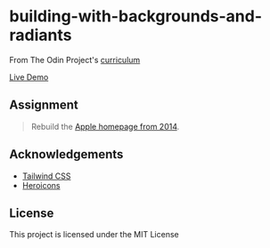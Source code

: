 # building-with-backgrounds-and-radiants

From The Odin Project's [curriculum](https://www.theodinproject.com/paths/full-stack-javascript/courses/html-and-css/lessons/backgrounds-and-gradients)

[Live Demo](https://atlas-1510.github.io/building-with-backgrounds-and-radiants/)

## Assignment

> Rebuild the [Apple homepage from 2014](https://web.archive.org/web/20140301004610/http://www.apple.com/).

## Acknowledgements

- [Tailwind CSS](https://tailwindcss.com)
- [Heroicons](https://heroicons.com)

## License

This project is licensed under the MIT License
